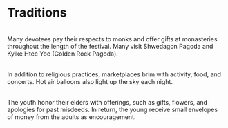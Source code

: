 # Traditions 
\
Many devotees pay their respects to monks and offer gifts at monasteries throughout the length of the festival. Many visit Shwedagon Pagoda and Kyike Htee Yoe (Golden Rock Pagoda).

\
In addition to religious practices, marketplaces brim with activity, food, and concerts. Hot air balloons also light up the sky each night.

\
The youth honor their elders with offerings, such as gifts, flowers, and apologies for past misdeeds. In return, the young receive small envelopes of money from the adults as encouragement.
